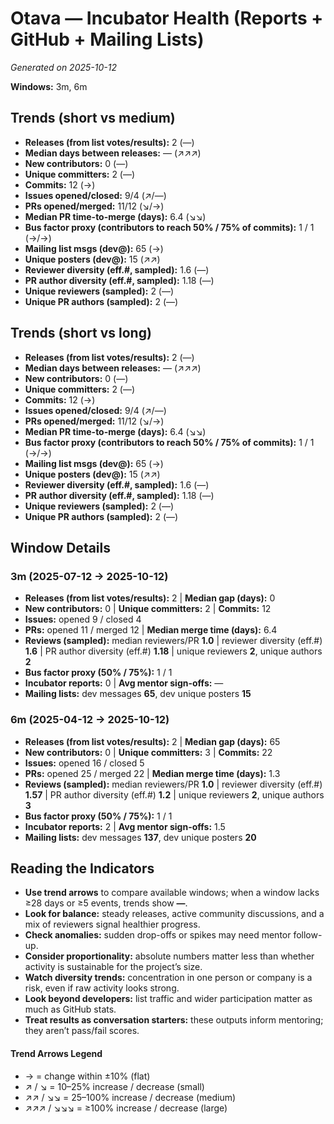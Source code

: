 # Otava — Incubator Health (Reports + GitHub + Mailing Lists)
_Generated on 2025-10-12_

**Windows:** 3m, 6m

## Trends (short vs medium)

- **Releases (from list votes/results):** 2 (—)
- **Median days between releases:** — (↗↗↗)
- **New contributors:** 0 (—)
- **Unique committers:** 2 (—)
- **Commits:** 12 (→)
- **Issues opened/closed:** 9/4 (↗/—)
- **PRs opened/merged:** 11/12 (↘/→)
- **Median PR time-to-merge (days):** 6.4 (↘↘)
- **Bus factor proxy (contributors to reach 50% / 75% of commits):** 1 / 1 (→/→)
- **Mailing list msgs (dev@):** 65 (→)
- **Unique posters (dev@):** 15 (↗↗)
- **Reviewer diversity (eff.#, sampled):** 1.6 (—)
- **PR author diversity (eff.#, sampled):** 1.18 (—)
- **Unique reviewers (sampled):** 2 (—)
- **Unique PR authors (sampled):** 2 (—)

## Trends (short vs long)

- **Releases (from list votes/results):** 2 (—)
- **Median days between releases:** — (↗↗↗)
- **New contributors:** 0 (—)
- **Unique committers:** 2 (—)
- **Commits:** 12 (→)
- **Issues opened/closed:** 9/4 (↗/—)
- **PRs opened/merged:** 11/12 (↘/→)
- **Median PR time-to-merge (days):** 6.4 (↘↘)
- **Bus factor proxy (contributors to reach 50% / 75% of commits):** 1 / 1 (→/→)
- **Mailing list msgs (dev@):** 65 (→)
- **Unique posters (dev@):** 15 (↗↗)
- **Reviewer diversity (eff.#, sampled):** 1.6 (—)
- **PR author diversity (eff.#, sampled):** 1.18 (—)
- **Unique reviewers (sampled):** 2 (—)
- **Unique PR authors (sampled):** 2 (—)

## Window Details
### 3m  (2025-07-12 → 2025-10-12)
- **Releases (from list votes/results):** 2  |  **Median gap (days):** 0
- **New contributors:** 0  |  **Unique committers:** 2  |  **Commits:** 12
- **Issues:** opened 9 / closed 4
- **PRs:** opened 11 / merged 12  |  **Median merge time (days):** 6.4
- **Reviews (sampled):** median reviewers/PR **1.0**  |  reviewer diversity (eff.#) **1.6**  |  PR author diversity (eff.#) **1.18**  |  unique reviewers **2**, unique authors **2**
- **Bus factor proxy (50% / 75%):** 1 / 1
- **Incubator reports:** 0  |  **Avg mentor sign-offs:** —
- **Mailing lists:** dev messages **65**, dev unique posters **15**

### 6m  (2025-04-12 → 2025-10-12)
- **Releases (from list votes/results):** 2  |  **Median gap (days):** 65
- **New contributors:** 0  |  **Unique committers:** 3  |  **Commits:** 22
- **Issues:** opened 16 / closed 5
- **PRs:** opened 25 / merged 22  |  **Median merge time (days):** 1.3
- **Reviews (sampled):** median reviewers/PR **1.0**  |  reviewer diversity (eff.#) **1.57**  |  PR author diversity (eff.#) **1.2**  |  unique reviewers **2**, unique authors **3**
- **Bus factor proxy (50% / 75%):** 1 / 1
- **Incubator reports:** 2  |  **Avg mentor sign-offs:** 1.5
- **Mailing lists:** dev messages **137**, dev unique posters **20**

## Reading the Indicators
- **Use trend arrows** to compare available windows; when a window lacks ≥28 days or ≥5 events, trends show **—**.
- **Look for balance:** steady releases, active community discussions, and a mix of reviewers signal healthier progress.
- **Check anomalies:** sudden drop-offs or spikes may need mentor follow-up.
- **Consider proportionality:** absolute numbers matter less than whether activity is sustainable for the project’s size.
- **Watch diversity trends:** concentration in one person or company is a risk, even if raw activity looks strong.
- **Look beyond developers:** list traffic and wider participation matter as much as GitHub stats.
- **Treat results as conversation starters:** these outputs inform mentoring; they aren’t pass/fail scores.

#### Trend Arrows Legend
- →  = change within ±10% (flat)
- ↗ / ↘ = 10–25% increase / decrease (small)
- ↗↗ / ↘↘ = 25–100% increase / decrease (medium)
- ↗↗↗ / ↘↘↘ = ≥100% increase / decrease (large)
